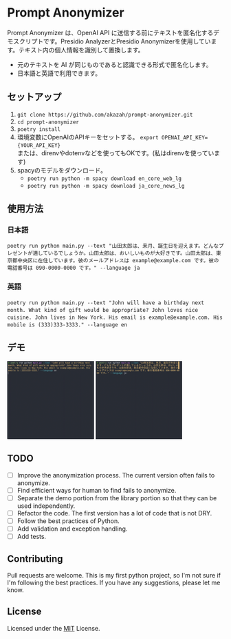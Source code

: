 # Prompt Anonymizer
Prompt Anonymizer は、OpenAI API に送信する前にテキストを匿名化するデモスクリプトです。Presidio AnalyzerとPresidio Anonymizerを使用しています。テキスト内の個人情報を識別して置換します。
  - 元のテキストを AI が同じものであると認識できる形式で匿名化します。
  - 日本語と英語で利用できます。

## セットアップ
1. `git clone https://github.com/akazah/prompt-anonymizer.git`
2. `cd prompt-anonymizer`
3. `poetry install`
4. 環境変数にOpenAIのAPIキーをセットする。 `export OPENAI_API_KEY={YOUR_API_KEY}`  
    または、direnvやdotenvなどを使ってもOKです。(私はdirenvを使っています)
5. spacyのモデルをダウンロード。
    - `poetry run python -m spacy download en_core_web_lg`
    - `poetry run python -m spacy download ja_core_news_lg`

## 使用方法
### 日本語
`poetry run python main.py --text "山田太郎は、来月、誕生日を迎えます。どんなプレゼントが適しているでしょうか。山田太郎は、おいしいものが大好きです。山田太郎は、東京都中央区に在住しています。彼のメールアドレスは example@example.com です。彼の電話番号は 090-0000-0000 です。" --language ja`

### 英語
`poetry run python main.py --text "John will have a birthday next month. What kind of gift would be appropriate? John loves nice cuisine. John lives in New York. His email is example@example.com. His mobile is (333)333-3333." --language en`


## デモ
<img alt="demo_en" src="https://github.com/akazah/prompt-anonymizer/blob/main/demo/demo_en.gif?raw=true" width="40%"> <img alt="demo_ja" src="https://github.com/akazah/prompt-anonymizer/blob/main/demo/demo_ja.gif?raw=true" width="40%">

## TODO
- [ ] Improve the anonymization process. The current version often fails to anonymize.
- [ ] Find efficient ways for human to find fails to anonymize. 
- [ ] Separate the demo portion from the library portion so that they can be used independently.
- [ ] Refactor the code. The first version has a lot of code that is not DRY.
- [ ] Follow the best practices of Python.
- [ ] Add validation and exception handling.
- [ ] Add tests.

## Contributing
Pull requests are welcome.
This is my first python project, so I'm not sure if I'm following the best practices. If you have any suggestions, please let me know.

## License
Licensed under the [MIT](https://opensource.org/licenses/MIT) License.

